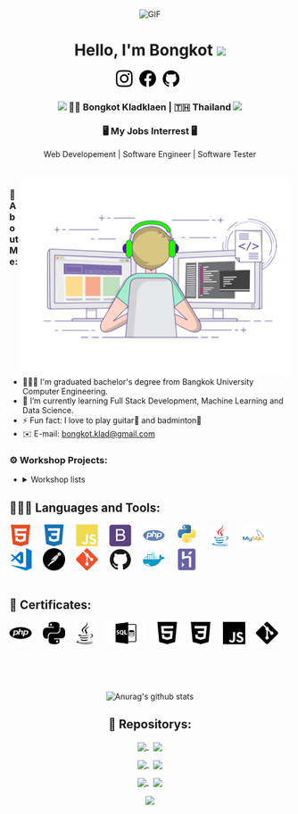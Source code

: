 <div align="center">
<img align="center" alt="GIF" height="250px" src="https://media.giphy.com/media/du3J3cXyzhj75IOgvA/giphy.gif" />
  
# Hello, I'm Bongkot <img src="https://github.com/sciencepal/sciencepal/blob/master/assets/Hi.gif" width="50px">
</div>

<p align='center'>
<a href="https://www.instagram.com/_jaybong_/"><img height="30" src="https://github.com/Bongkot-Kladklaen/Bongkot-kladklaen/blob/master/icons/instagram.svg"></a>&nbsp;&nbsp;
<a href="https://www.facebook.com/Jaycop.IdeaCode/"><img height="30" src="https://github.com/Bongkot-Kladklaen/Bongkot-kladklaen/blob/master/icons/facebook.svg"></a>&nbsp;&nbsp;
<a href="https://github.com/Bongkot-Kladklaen"><img height="30" src="https://github.com/Bongkot-Kladklaen/Bongkot-kladklaen/blob/master/icons/github.svg"></a>&nbsp;&nbsp;
</p>
 
<div align="Center">
<h3>
  <img src="https://media.giphy.com/media/WUlplcMpOCEmTGBtBW/giphy.gif" width="30"> 
  🙎🏻 Bongkot Kladklaen | 🇹🇭 Thailand
  <img src="https://media.giphy.com/media/WUlplcMpOCEmTGBtBW/giphy.gif" width="30">
</h3>
  
### 🖥 My Jobs Interrest 🖥
Web Developement | Software Engineer | Software Tester

</div><br/>

<img align="right" height="360" width="485" alt="" src="https://github.com/Bongkot-Kladklaen/Bongkot-kladklaen/blob/master/icons/coding.gif" />

### 🚀 About Me:
- 🧑🏻‍🎓 I'm graduated bachelor's degree from Bangkok University Computer Engineering.
- 📖 I’m currently learning Full Stack Development, Machine Learning and Data Science.
- ⚡ Fun fact: I love to play guitar🎸 and badminton🏸
- ✉️ E-mail: bongkot.klad@gmail.com

### ⚙️ Workshop Projects:
- <details>
  <summary>Workshop lists</summary>
  
  <!--START_SECTION:activity-->
  - <a href="https://gentle-garden-79293.herokuapp.com">Basic Web Login</a>
  - <a href="https://lit-waters-68511.herokuapp.com">Basic Web Comment</a>
  - <a href="https://young-tor-39660.herokuapp.com">Basic Web CRUD php-jQueryAjax</a>
  - <a href="https://salty-waters-86856.herokuapp.com">Basic Web CRUD php-vue.js (SPA)</a>
  - <a href="https://whispering-wave-41519.herokuapp.com">Basic Web Posts CMS(Front)</a> - <a href="https://whispering-wave-41519.herokuapp.com/admin">Admin Page Posts CMS(Back)</a>
  - <a href="https://github.com/Bongkot-Kladklaen/Lumen-CRUD_RESTful-API">RESTfull-API CRUD products lument framework </a>
  - <a href="https://flask-basiccrud.herokuapp.com">Flask-Basic CRUD</a>
  <!--END_SECTION:activity-->
  
</details>

## 🧑🏻‍💻 Languages and Tools:
<div>
<img src="https://github.com/Bongkot-Kladklaen/Bongkot-kladklaen/blob/master/icons/html5-plain.svg" alt="HTML5" height="40" />&nbsp;&nbsp;&nbsp;&nbsp;
<img src="https://github.com/Bongkot-Kladklaen/Bongkot-kladklaen/blob/master/icons/css3-plain.svg" alt="CSS3" height="40" />&nbsp;&nbsp;&nbsp;&nbsp;
<img src="https://github.com/Bongkot-Kladklaen/Bongkot-kladklaen/blob/master/icons/javascript-plain.svg" alt="Javascript" height="40" />&nbsp;&nbsp;&nbsp;&nbsp;
<img src="https://github.com/Bongkot-Kladklaen/Bongkot-kladklaen/blob/master/icons/bootstrap-plain.svg" alt="Bootstrap" height="40" />&nbsp;&nbsp;&nbsp;&nbsp;
<img src="https://github.com/Bongkot-Kladklaen/Bongkot-kladklaen/blob/master/icons/php-plain.svg" alt="php" height="40" />&nbsp;&nbsp;&nbsp;&nbsp;
<img src="https://github.com/Bongkot-Kladklaen/Bongkot-kladklaen/blob/master/icons/python-original.svg" alt="python" height="40" />&nbsp;&nbsp;&nbsp;&nbsp;
<img src="https://github.com/Bongkot-Kladklaen/Bongkot-kladklaen/blob/master/icons/java-original.svg" alt="Java" height="40" />&nbsp;&nbsp;&nbsp;&nbsp;
<img src="https://github.com/Bongkot-Kladklaen/Bongkot-kladklaen/blob/master/icons/mysql-original-wordmark.svg" alt="mysql" height="40" />&nbsp;&nbsp;&nbsp;&nbsp;
<img src="https://raw.githubusercontent.com/github/explore/80688e429a7d4ef2fca1e82350fe8e3517d3494d/topics/visual-studio-code/visual-studio-code.png" alt="VScode" height="40" />&nbsp;&nbsp;&nbsp;&nbsp;
<img src="https://github.com/Bongkot-Kladklaen/Bongkot-kladklaen/blob/master/icons/postman.svg" alt="VScode" height="40" />&nbsp;&nbsp;&nbsp;&nbsp;
<img src="https://github.com/Bongkot-Kladklaen/Bongkot-kladklaen/blob/master/icons/git-original.svg" alt="Git" height="40" />&nbsp;&nbsp;&nbsp;&nbsp;
<img src="https://github.com/Bongkot-Kladklaen/Bongkot-kladklaen/blob/master/icons/github-original.svg" alt="Github" height="40" />&nbsp;&nbsp;&nbsp;&nbsp;
<img src="https://github.com/Bongkot-Kladklaen/Bongkot-kladklaen/blob/master/icons/docker-plain.svg" alt="Docker" height="40" />&nbsp;&nbsp;&nbsp;&nbsp;
<img src="https://github.com/Bongkot-Kladklaen/Bongkot-kladklaen/blob/master/icons/heroku-plain.svg" alt="Heroku" height="40" />
</div><br>

## 📄 Certificates:
<div>
<a href="https://github.com/Bongkot-Kladklaen/Bongkot-kladklaen/blob/master/Certificate/CertificatePhp.jpg"><img src="https://github.com/Bongkot-Kladklaen/Bongkot-kladklaen/blob/master/icons/php.svg" alt="HTML5" height="40" /></a>&nbsp;&nbsp;&nbsp;&nbsp;
<a href="https://github.com/Bongkot-Kladklaen/Bongkot-kladklaen/blob/master/Certificate/CertificatePythonAdvanced.jpg"><img src="https://github.com/Bongkot-Kladklaen/Bongkot-kladklaen/blob/master/icons/python.svg" alt="HTML5" height="40" /></a>&nbsp;&nbsp;&nbsp;
  <a href="https://github.com/Bongkot-Kladklaen/Bongkot-kladklaen/blob/master/Certificate/CertificateJava.jpg"><img src="https://github.com/Bongkot-Kladklaen/Bongkot-kladklaen/blob/master/icons/java.svg" alt="HTML5" height="40" /></a>&nbsp;&nbsp;&nbsp;
<a href="https://github.com/Bongkot-Kladklaen/Bongkot-kladklaen/blob/master/Certificate/CertificateSQL.jpg"><img src="https://github.com/Bongkot-Kladklaen/Bongkot-kladklaen/blob/master/icons/sql.png" alt="HTML5" height="40" /></a>&nbsp;&nbsp;&nbsp;
<a href="https://github.com/Bongkot-Kladklaen/Bongkot-kladklaen/blob/master/Certificate/CertificateHTMLAdvanced.jpg"><img src="https://github.com/Bongkot-Kladklaen/Bongkot-kladklaen/blob/master/icons/html5.svg" alt="HTML5" height="40" /></a>&nbsp;&nbsp;&nbsp;&nbsp;
<a href="https://github.com/Bongkot-Kladklaen/Bongkot-kladklaen/blob/master/Certificate/CertificateCSS.jpg"><img src="https://github.com/Bongkot-Kladklaen/Bongkot-kladklaen/blob/master/icons/css3.svg" alt="HTML5" height="40" /></a>&nbsp;&nbsp;&nbsp;&nbsp;
<a href="https://github.com/Bongkot-Kladklaen/Bongkot-kladklaen/blob/master/Certificate/CertificateJavaScriptAdvanced.jpg"><img src="https://github.com/Bongkot-Kladklaen/Bongkot-kladklaen/blob/master/icons/javascript.svg" alt="HTML5" height="40" /></a>&nbsp;&nbsp;&nbsp;&nbsp;
<a href="https://github.com/Bongkot-Kladklaen/Bongkot-kladklaen/blob/master/Certificate/CertificateGit.jpg"><img src="https://github.com/Bongkot-Kladklaen/Bongkot-kladklaen/blob/master/icons/git.svg" alt="HTML5" height="40" /></a>&nbsp;&nbsp;&nbsp;&nbsp;
</div><br><br><br><br>

<div align="center">
  
![Anurag's github stats](https://github-readme-stats.vercel.app/api?username=bongkot-kladklaen&show_icons=true&theme=onedark)

## 📍 Repositorys:
<p>
  <a href="https://github.com/Bongkot-Kladklaen/Lumen-CRUD_RESTful-API" title="RESTful-API Lumen">
    <img align="center" height="115" src="https://github-readme-stats.vercel.app/api/pin/?username=bongkot-kladklaen&repo=Lumen-CRUD_RESTful-API&theme=onedark">
  </a>&nbsp;

  <a href="https://github.com/Bongkot-Kladklaen/Python-Flask-CRUD" title="CRUD Flask">
    <img align="center" height="115" src="https://github-readme-stats.vercel.app/api/pin/?username=bongkot-kladklaen&repo=Python-Flask-CRUD&theme=onedark">
  </a>
</p>
<p>
  <a href="https://github.com/Bongkot-Kladklaen/PHP-VueJS_CRUD" title="CRUD Flask">
    <img align="center" height="115" src="https://github-readme-stats.vercel.app/api/pin/?username=bongkot-kladklaen&repo=PHP-VueJS_CRUD&theme=onedark">
  </a>&nbsp;

  <a href="https://github.com/Bongkot-Kladklaen/PHP-basic_cms_posts" title="CRUD Flask">
    <img align="center" height="115" src="https://github-readme-stats.vercel.app/api/pin/?username=bongkot-kladklaen&repo=PHP-basic_cms_posts&theme=onedark">
  </a>
</p>
<p>
  <a href="https://github.com/Bongkot-Kladklaen/PHP-CRUD" title="CRUD Flask">
    <img align="center" height="115" src="https://github-readme-stats.vercel.app/api/pin/?username=bongkot-kladklaen&repo=PHP-CRUD&theme=onedark">
  </a>&nbsp;

  <a href="https://github.com/Bongkot-Kladklaen/PHP-Basic_Comments" title="CRUD Flask">
    <img align="center" height="115" src="https://github-readme-stats.vercel.app/api/pin/?username=bongkot-kladklaen&repo=PHP-Basic_Comments&theme=onedark">
  </a>
</p>
<p>
  <a href="https://github.com/Bongkot-Kladklaen/PHP-Basic_Login" title="CRUD Flask">
    <img align="center" height="115" src="https://github-readme-stats.vercel.app/api/pin/?username=bongkot-kladklaen&repo=PHP-Basic_Login&theme=onedark">
  </a>
</p>
</div>



